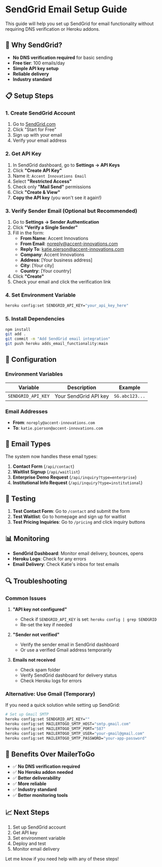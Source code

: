 # SendGrid Email Setup Guide

This guide will help you set up SendGrid for email functionality without requiring DNS verification or Heroku addons.

## 🚀 Why SendGrid?

- **No DNS verification required** for basic sending
- **Free tier**: 100 emails/day
- **Simple API key setup**
- **Reliable delivery**
- **Industry standard**

## 📋 Setup Steps

### 1. Create SendGrid Account

1. Go to [SendGrid.com](https://sendgrid.com)
2. Click "Start for Free"
3. Sign up with your email
4. Verify your email address

### 2. Get API Key

1. In SendGrid dashboard, go to **Settings → API Keys**
2. Click **"Create API Key"**
3. Name it: `Accent Innovations Email`
4. Select **"Restricted Access"**
5. Check only **"Mail Send"** permissions
6. Click **"Create & View"**
7. **Copy the API key** (you won't see it again!)

### 3. Verify Sender Email (Optional but Recommended)

1. Go to **Settings → Sender Authentication**
2. Click **"Verify a Single Sender"**
3. Fill in the form:
   - **From Name**: Accent Innovations
   - **From Email**: noreply@accent-innovations.com
   - **Reply To**: katie.pierson@accent-innovations.com
   - **Company**: Accent Innovations
   - **Address**: [Your business address]
   - **City**: [Your city]
   - **Country**: [Your country]
4. Click **"Create"**
5. Check your email and click the verification link

### 4. Set Environment Variable

```bash
heroku config:set SENDGRID_API_KEY="your_api_key_here"
```

### 5. Install Dependencies

```bash
npm install
git add .
git commit -m "Add SendGrid email integration"
git push heroku adds_email_functionality:main
```

## 🔧 Configuration

### Environment Variables

| Variable | Description | Example |
|----------|-------------|---------|
| `SENDGRID_API_KEY` | Your SendGrid API key | `SG.abc123...` |

### Email Addresses

- **From**: `noreply@accent-innovations.com`
- **To**: `katie.pierson@accent-innovations.com`

## 📧 Email Types

The system now handles these email types:

1. **Contact Form** (`/api/contact`)
2. **Waitlist Signup** (`/api/waitlist`)
3. **Enterprise Demo Request** (`/api/inquiry?type=enterprise`)
4. **Institutional Info Request** (`/api/inquiry?type=institutional`)

## 🧪 Testing

1. **Test Contact Form**: Go to `/contact` and submit the form
2. **Test Waitlist**: Go to homepage and sign up for waitlist
3. **Test Pricing Inquiries**: Go to `/pricing` and click inquiry buttons

## 📊 Monitoring

- **SendGrid Dashboard**: Monitor email delivery, bounces, opens
- **Heroku Logs**: Check for any errors
- **Email Delivery**: Check Katie's inbox for test emails

## 🔍 Troubleshooting

### Common Issues

1. **"API key not configured"**
   - Check if `SENDGRID_API_KEY` is set: `heroku config | grep SENDGRID`
   - Re-set the key if needed

2. **"Sender not verified"**
   - Verify the sender email in SendGrid dashboard
   - Or use a verified Gmail address temporarily

3. **Emails not received**
   - Check spam folder
   - Verify SendGrid dashboard for delivery status
   - Check Heroku logs for errors

### Alternative: Use Gmail (Temporary)

If you need a quick solution while setting up SendGrid:

```bash
# Set up Gmail SMTP
heroku config:set SENDGRID_API_KEY=""
heroku config:set MAILERTOGO_SMTP_HOST="smtp.gmail.com"
heroku config:set MAILERTOGO_SMTP_PORT="587"
heroku config:set MAILERTOGO_SMTP_USER="your-gmail@gmail.com"
heroku config:set MAILERTOGO_SMTP_PASSWORD="your-app-password"
```

## 🎯 Benefits Over MailerToGo

- ✅ **No DNS verification required**
- ✅ **No Heroku addon needed**
- ✅ **Better deliverability**
- ✅ **More reliable**
- ✅ **Industry standard**
- ✅ **Better monitoring tools**

## 📈 Next Steps

1. Set up SendGrid account
2. Get API key
3. Set environment variable
4. Deploy and test
5. Monitor email delivery

Let me know if you need help with any of these steps!
